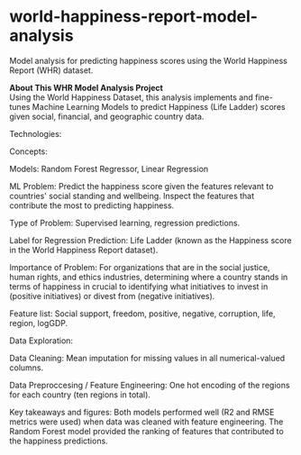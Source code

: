 # world-happiness-report-model-analysis
Model analysis for predicting happiness scores using the World Happiness Report (WHR) dataset.

<b>About This WHR Model Analysis Project</b><br>
Using the World Happiness Dataset, this analysis implements and fine-tunes Machine Learning Models to predict Happiness (Life Ladder) scores given social, financial, and geographic country data. <br>

Technologies:

Concepts: 

Models: Random Forest Regressor, Linear Regression

ML Problem: Predict the happiness score given the features relevant to countries' social standing and wellbeing. Inspect the features that contribute the most to predicting happiness. 

Type of Problem: Supervised learning, regression predictions. 

Label for Regression Prediction: Life Ladder (known as the Happiness score in the World Happiness Report dataset). 

Importance of Problem: For organizations that are in the social justice, human rights, and ethics industries, determining where a country stands in terms of happiness in crucial to identifying what initiatives to invest in (positive initiatives) or divest from (negative initiatives). 

Feature list: Social support, freedom, positive, negative, corruption, life, region, logGDP.

Data Exploration:

Data Cleaning: Mean imputation for missing values in all numerical-valued columns. 

Data Preproccesing / Feature Engineering: One hot encoding of the regions for each country (ten regions in total). 

Key takeaways and figures: Both models performed well (R2 and RMSE metrics were used) when data was cleaned with feature engineering. The Random Forest model provided the ranking of features that contributed to the happiness predictions.


